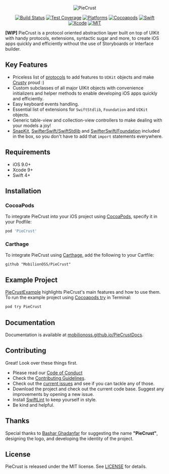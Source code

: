 <p align="center">
  <img src="https://cdn.rawgit.com/MobilionOSS/PieCrust/master/Assets/piecrust-logo.svg" title="PieCrust">
</p>

<p align="center">
  <a href="https://travis-ci.org/MobilionOSS/PieCrust"><img src="https://travis-ci.org/MobilionOSS/PieCrust.svg?branch=master" alt="Build Status"></a>
  <a href="https://codecov.io/gh/MobilionOSS/PieCrust"><img src="https://codecov.io/gh/MobilionOSS/PieCrust/branch/master/graph/badge.svg" alt="Test Coverage" /></a>
  <a href="https://github.com/MobilionOSS/PieCrust"><img src="https://img.shields.io/cocoapods/p/PieCrust.svg?style=flat" alt="Platforms" /></a>
  <a href="https://cocoapods.org/pods/PieCrust"><img src="https://img.shields.io/cocoapods/v/PieCrust.svg" alt="Cocoapods" /></a>
  <a href="https://swift.org"><img src="https://img.shields.io/badge/Swift-4.1-orange.svg" alt="Swift" /></a>
  <a href="https://developer.apple.com/xcode"><img src="https://img.shields.io/badge/Xcode-9.2-blue.svg" alt="Xcode"></a>
  <a href="https://github.com/MobilionOSS/PieCrust/blob/master/LICENSE"><img src="https://img.shields.io/badge/License-MIT-red.svg" alt="MIT"></a>
</p>


**[WIP]** PieCrust is a protocol oriented abstraction layer built on top of UIKit with handy protocols, extensions, syntactic sugar and more, to create iOS apps quickly and efficiently without the use of Storyboards or Interface builder.

## Key Features
- Priceless list of [protocols](https://github.com/MobilionOSS/PieCrust/tree/master/Sources/Protocols) to add features to `UIKit` objects and make [Crusty](https://developer.apple.com/videos/play/wwdc2015/408/) proud :)
- Custom subclasses of all major UIKit objects with convenience initializers and helper methods to enable developing iOS apps quickly and efficiently.
- Easy keyboard events handling.
- Essential list of extensions for `SwiftStdlib`, `Foundation` and `UIKit` objects.
- Generic table-view and collection-view controllers to make dealing with your models a joy!
- [SnapKit](https://github.com/SnapKit/SnapKit), [SwifterSwift/SwiftStdlib](https://github.com/SwifterSwift/SwifterSwift) and [SwifterSwift/Foundation](https://github.com/SwifterSwift/SwifterSwift) included in the box, so you don't have to add that `import` statements everywhere. 

## Requirements
- iOS 9.0+
- Xcode 9+
- Swift 4+

## Installation

### CocoaPods
To integrate PieCrust into your iOS project using [CocoaPods](https://cocoapods.org/), specify it in your Podfile:
```ruby
pod 'PieCrust'
```

### Carthage
To integrate PieCrust using [Carthage](https://github.com/Carthage/Carthage), add the following to your Cartfile:
```
github "MobilionOSS/PieCrust"
```

## Example Project
[PieCrustExample](https://github.com/MobilionOSS/PieCrust/tree/master/Example) highlights PieCrust's main features and how to use them.
To run the example project using [Cocoapods try](https://github.com/CocoaPods/cocoapods-try) in Terminal:
```bash
pod try PieCrust
```

## Documentation
Documentation is available at [mobilionoss.github.io/PieCrustDocs](https://mobilionoss.github.io/PieCrustDocs/).

## Contributing
Great! Look over these things first.
- Please read our [Code of Conduct](https://github.com/MobilionOSS/PieCrust/blob/master/.github/CODE_OF_CONDUCT.md)
- Check the [Contributing Guidelines](https://github.com/MobilionOSS/PieCrust/blob/master/CONTRIBUTING.md).
- Check out the [current issues](https://github.com/MobilionOSS/PieCrust/issues) and see if you can tackle any of those.
- Download the project and check out the current code base. Suggest any improvements by opening a new issue.
- Install [SwiftLint](https://github.com/realm/SwiftLint) to keep yourself in style.
- Be kind and helpful.

## Thanks
Special thanks to [Bashar Ghadanfar](https://github.com/lionbytes) for suggesting the name **"PieCrust"**, designing the logo, and developing the identity of the project.


## License
PieCrust is released under the MIT license. See [LICENSE](https://github.com/MobilionOSS/PieCrust/blob/master/LICENSE) for details.

